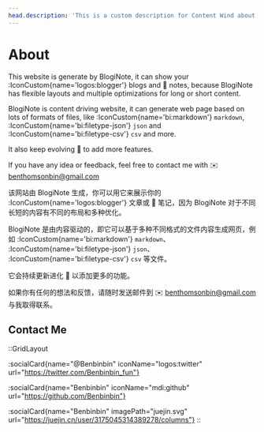 ```yaml
---
head.description: 'This is a custom description for Content Wind about page.'
---
```


# About

This website is generate by BlogiNote, it can show your :IconCustom{name='logos:blogger'} blogs and :notebook: notes, because BlogiNote has flexible layouts and multiple optimizations for long or short content.

BlogiNote is content driving website, it can generate web page based on lots of formats of files, like :IconCustom{name='bi:markdown'} `markdown`, :IconCustom{name='bi:filetype-json'} `json` and :IconCustom{name='bi:filetype-csv'} `csv` and more.

It also keep evolving :muscle: to add more features.

If you have any idea or feedback, feel free to contact me with :envelope: <a href="mailto:benthomsonbin@gmail.com" class="text-blue-400">benthomsonbin@gmail.com</a>

该网站由 BlogiNote 生成，你可以用它来展示你的  :IconCustom{name='logos:blogger'} 文章或 :notebook: 笔记，因为 BlogiNote 对于不同长短的内容有不同的布局和多种优化。

BlogiNote 是由内容驱动的，即它可以基于多种不同格式的文件内容生成网页，例如 :IconCustom{name='bi:markdown'} `markdown`、 :IconCustom{name='bi:filetype-json'} `json`、 :IconCustom{name='bi:filetype-csv'} `csv` 等文件。

它会持续更新进化 :muscle: 以添加更多的功能。

如果你有任何的想法和反馈，请随时发送邮件到 :envelope: <a href="mailto:benthomsonbin@gmail.com" class="text-blue-400">benthomsonbin@gmail.com</a> 与我取得联系。

## Contact Me

::GridLayout

:socialCard{name="@Benbinbin" iconName="logos:twitter" url="https://twitter.com/Benbinbin_fun"}

:socialCard{name="Benbinbin" iconName="mdi:github" url="https://github.com/Benbinbin"}

:socialCard{name="Benbinbin" imagePath="juejin.svg" url="https://juejin.cn/user/3175045314389278/columns"}
::
